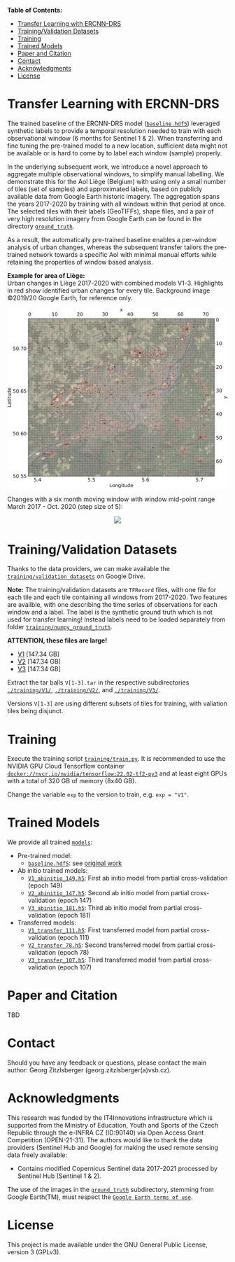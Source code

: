 **Table of Contents:**
- [Transfer Learning with ERCNN-DRS](#transfer-learning-with-ercnn-drs)
- [Training/Validation Datasets](#trainingvalidation-datasets)
- [Training](#training)
- [Trained Models](#trained-models)
- [Paper and Citation](#paper-and-citation)
- [Contact](#contact)
- [Acknowledgments](#acknowledgments)
- [License](#license)

# Transfer Learning with ERCNN-DRS
The trained baseline of the ERCNN-DRS model ([`baseline.hdf5`](./models/baseline.hdf5)) leveraged synthetic labels to provide a temporal resolution needed to train with each observational window (6 months for Sentinel 1 & 2). When transferring and fine tuning the pre-trained model to a new location, sufficient data might not be available or is hard to come by to label each window (sample) properly.

In the underlying subsequent work, we introduce a novel approach to aggregate multiple observational windows, to simplify manual labelling. We demonstrate this for the AoI Liège (Belgium) with using only a small number of tiles (set of samples) and approximated labels, based on publicly available data from Google Earth historic imagery. The aggregation spans the years 2017-2020 by training with all windows within that period at once. The selected tiles with their labels (GeoTIFFs), shape files, and a pair of very high resolution imagery from Google Earth can be found in the directory [`ground_truth`](./ground_truth/).

As a result, the automatically pre-trained baseline enables a per-window analysis of urban changes, whereas the subsequent transfer tailors the pre-trained network towards a specific AoI with minimal manual efforts while retaining the properties of window based analysis.

**Example for area of Liège:**\
Urban changes in Liège 2017-2020 with combined models V1-3. Highlights in red show identified urban changes for every tile. Background image ©2019/20 Google Earth, for reference only.
<p align="center">
  <img src="./collateral/s12_grid_Liege_comb_pred.png" />
</p>

Changes with a six month moving window with window mid-point range March 2017 - Oct. 2020 (step size of 5):
<p align="center">
  <img src="./collateral/Liege_01_2017-01_2021.gif" />
</p>

# Training/Validation Datasets
Thanks to the data providers, we can make available the [`training/validation datasets`](https://drive.google.com/drive/folders/1CLTna5fNLTEEWwELK6hXoN5C42yaXvQf?usp=sharing) on Google Drive.

**Note:** The training/validation datasets are `TFRecord` files, with one file for each tile and each tile containing all windows from 2017-2020. Two features are availble, with one describing the time series of observations for each window and a label. The label is the synthetic ground truth which is not used for transfer learning! Instead labels need to be loaded separately from folder [`training/numpy_ground_truth`](./training/numpy_ground_truth/).

**ATTENTION, these files are large!**
- [V1](https://drive.google.com/file/d/1u_bX6VntdRMoQT8VdQ3YrhCaHtBz6Ndt/view?usp=share_link) [147.34 GB]
- [V2](https://drive.google.com/file/d/1vm2yXWLuSyprI1IxZhWKrLl8JgbgPO4E/view?usp=share_link) [147.34 GB]
- [V3](https://drive.google.com/file/d/16EA7ExyyJ-6UT1AYzMThBOF1vXxKmDLD/view?usp=share_link) [147.34 GB]

Extract the tar balls `V[1-3].tar` in the respective subdirectories [`./training/V1/`](./training/V1/), [`./training/V2/`](./training/V2/), and [`./training/V3/`](./training/V3/).

Versions `V[1-3]` are using different subsets of tiles for training, with valiation tiles being disjunct.

# Training
Execute the training script [`training/train.py`](./training/train.py). It is recommended to use the NVIDIA GPU Cloud Tensorflow container [`docker://nvcr.io/nvidia/tensorflow:22.02-tf2-py3`](https://catalog.ngc.nvidia.com/orgs/nvidia/containers/tensorflow) and at least eight GPUs with a total of 320 GB of memory (8x40 GB).

Change the variable `exp` to the version to train, e.g. `exp = "V1"`.

# Trained Models
We provide all trained [`models`](./models/):
- Pre-trained model:
  - [`baseline.hdf5`](./models/baseline.hdf5): see [original work](../)
- Ab initio trained models:
  - [`V1_abinitio_149.h5`](./models/V1_abinitio_149.h5): First ab initio model from partial cross-validation (epoch 149)
  - [`V2_abinitio_147.h5`](./models/V2_abinitio_147.h5): Second ab initio model from partial cross-validation (epoch 147)
  - [`V3_abinitio_181.h5`](./models/V3_abinitio_181.h5): Third ab initio model from partial cross-validation (epoch 181)
- Transferred models:
  - [`V1_transfer_111.h5`](./models/V1_transfer_111.h5): First transferred model from partial cross-validation (epoch 111)
  - [`V2_transfer_78.h5`](./models/V2_transfer_78.h5): Second transferred model from partial cross-validation (epoch 78)
  - [`V3_transfer_107.h5`](./models/V3_transfer_107.h5): Third transferred model from partial cross-validation (epoch 107)


# Paper and Citation
TBD

# Contact
Should you have any feedback or questions, please contact the main author: Georg Zitzlsberger (georg.zitzlsberger(a)vsb.cz).

# Acknowledgments
This research was funded by the IT4Innovations infrastructure which is supported from the Ministry of Education, Youth and Sports of the Czech Republic through the e-INFRA CZ (ID:90140) via Open Access Grant Competition (OPEN-21-31). The authors would like to thank the data providers (Sentinel Hub and Google) for making the used remote sensing data freely available:
- Contains modified Copernicus Sentinel data 2017-2021 processed by Sentinel Hub (Sentinel 1 & 2).

The use of the images in the [`ground_truth`](./ground_truth/) subdirectory, stemming from Google Earth(TM), must respect the [`Google Earth terms of use`](https://about.google/brand-resource-center/products-and-services/geo-guidelines/). 

# License
This project is made available under the GNU General Public License, version 3 (GPLv3).
